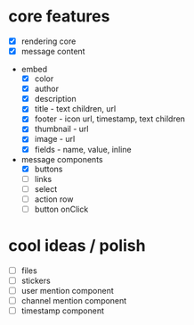 # core features

- [x] rendering core
- [x] message content
- embed
  - [x] color
  - [x] author
  - [x] description
  - [x] title - text children, url
  - [x] footer - icon url, timestamp, text children
  - [x] thumbnail - url
  - [x] image - url
  - [x] fields - name, value, inline
- message components
  - [x] buttons
  - [ ] links
  - [ ] select
  - [ ] action row
  - [ ] button onClick

# cool ideas / polish

- [ ] files
- [ ] stickers
- [ ] user mention component
- [ ] channel mention component
- [ ] timestamp component
